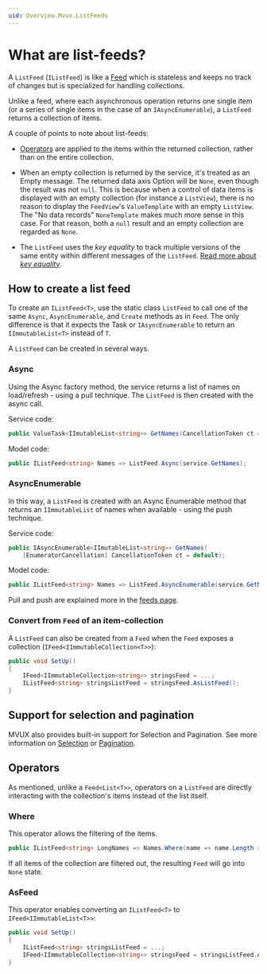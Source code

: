 ```yaml
---
uid: Overview.Mvux.ListFeeds
---
```


# What are list-feeds?

A `ListFeed` (`IListFeed`) is like a [Feed](xref:Overview.Mvux.Feeds) which is stateless and keeps no track of changes but is specialized for handling collections.

Unlike a feed, where each asynchronous operation returns one single item (or a series of single items in the case of an `IAsyncEnumerable`), a `ListFeed` returns a collection of items.

A couple of points to note about list-feeds:

- [Operators](#operators) are applied to the items within the returned collection, rather than on the entire collection.

- When an empty collection is returned by the service, it's treated as an Empty message. The returned data axis Option will be `None`, even though the result was not `null`. This is because when a control of data items is displayed with an empty collection (for instance a `ListView`), there is no reason to display the `FeedView`'s `ValueTemplate` with an empty `ListView`. The "No data records" `NoneTemplate` makes much more sense in this case. For that reason, both a `null` result and an empty collection are regarded as `None`.

- The `ListFeed` uses the _key equality_ to track multiple versions of the same entity within different messages of the `ListFeed`.
[Read more about _key equality_](xref:Overview.KeyEquality.Concept).

## How to create a list feed

To create an `IListFeed<T>`, use the static class `ListFeed` to call one of the same `Async`, `AsyncEnumerable`, and `Create` methods as in `Feed`. The only difference is that it expects the Task or `IAsyncEnumerable` to return an `IImmutableList<T>` instead of `T`.

A `ListFeed` can be created in several ways.

### Async

Using the Async factory method, the service returns a list of names on load/refresh - using a pull technique. The `ListFeed` is then created with the async call.

Service code:

```csharp
public ValueTask<IImutableList<string>> GetNames(CancellationToken ct = default);
```

Model code:

```csharp
public IListFeed<string> Names => ListFeed.Async(service.GetNames);
```

### AsyncEnumerable

In this way, a `ListFeed` is created with an Async Enumerable method that returns an `IImmutableList` of names when available - using the push technique.

Service code:

```csharp
public IAsyncEnumerable<IImutableList<string>> GetNames(
    [EnumeratorCancellation] CancellationToken ct = default);
```

Model code:

```csharp
public IListFeed<string> Names => ListFeed.AsyncEnumerable(service.GetNames);
```

Pull and push are explained more in the [feeds page](xref:Overview.Mvux.Feeds#creation-of-feeds).

### Convert from `Feed` of an item-collection

A `ListFeed` can also be created from a `Feed` when the `Feed` exposes a collection (`IFeed<IImmutableCollection<T>>`):

```csharp
public void SetUp()
{
    IFeed<IImmutableCollection<string>> stringsFeed = ...;
    IListFeed<string> stringsListFeed = stringsFeed.AsListFeed();
}
```

## Support for selection and pagination

MVUX also provides built-in support for Selection and Pagination.
See more information on [Selection](xref:Overview.Mvux.Advanced.Selection) or [Pagination](xref:Overview.Mvux.Advanced.Pagination).

## Operators

As mentioned, unlike a `Feed<List<T>>`, operators on a `ListFeed` are directly interacting with the collection's items instead of the list itself.

### Where

This operator allows the filtering of the items.

```csharp
public IListFeed<string> LongNames => Names.Where(name => name.Length >= 10);
```

If all items of the collection are filtered out, the resulting `Feed` will go into `None` state.

### AsFeed

This operator enables converting an `IListFeed<T>` to `IFeed<IImmutableList<T>>`:

```csharp
public void SetUp()
{
    IListFeed<string> stringsListFeed = ...;
    IFeed<IImmutableCollection<string>> stringsFeed = stringsListFeed.AsFeed();
}
```
